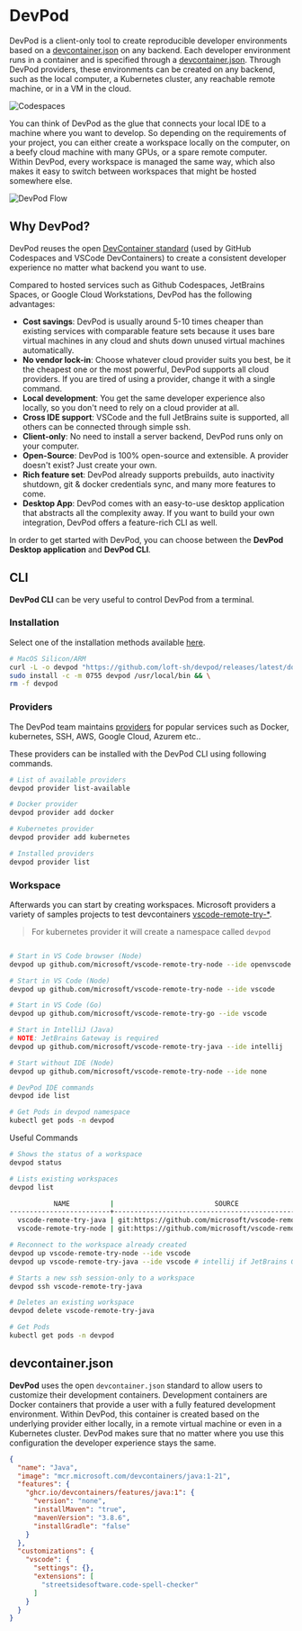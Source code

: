 # DevPod

DevPod is a client-only tool to create reproducible developer environments based on a [devcontainer.json](https://containers.dev/) on any backend. Each developer environment runs in a container and is specified through a [devcontainer.json](https://containers.dev/). Through DevPod providers, these environments can be created on any backend, such as the local computer, a Kubernetes cluster, any reachable remote machine, or in a VM in the cloud.

![Codespaces](https://github.com/loft-sh/devpod/blob/main/docs/static/media/codespaces-but.png?raw=true)

You can think of DevPod as the glue that connects your local IDE to a machine where you want to develop. So depending on the requirements of your project, you can either create a workspace locally on the computer, on a beefy cloud machine with many GPUs, or a spare remote computer. Within DevPod, every workspace is managed the same way, which also makes it easy to switch between workspaces that might be hosted somewhere else.

![DevPod Flow](https://github.com/loft-sh/devpod/blob/main/docs/static/media/devpod-flow.gif?raw=true)

## Why DevPod?

DevPod reuses the open [DevContainer standard](https://containers.dev/) (used by GitHub Codespaces and VSCode DevContainers) to create a consistent developer experience no matter what backend you want to use.

Compared to hosted services such as Github Codespaces, JetBrains Spaces, or Google Cloud Workstations, DevPod has the following advantages:

* **Cost savings**: DevPod is usually around 5-10 times cheaper than existing services with comparable feature sets because it uses bare virtual machines in any cloud and shuts down unused virtual machines automatically.
* **No vendor lock-in**: Choose whatever cloud provider suits you best, be it the cheapest one or the most powerful, DevPod supports all cloud providers. If you are tired of using a provider, change it with a single command.
* **Local development**: You get the same developer experience also locally, so you don't need to rely on a cloud provider at all.
* **Cross IDE support**: VSCode and the full JetBrains suite is supported, all others can be connected through simple ssh.
* **Client-only**: No need to install a server backend, DevPod runs only on your computer.
* **Open-Source**: DevPod is 100% open-source and extensible. A provider doesn't exist? Just create your own.
* **Rich feature set**: DevPod already supports prebuilds, auto inactivity shutdown, git & docker credentials sync, and many more features to come.
* **Desktop App**: DevPod comes with an easy-to-use desktop application that abstracts all the complexity away. If you want to build your own integration, DevPod offers a feature-rich CLI as well.

In order to get started with DevPod, you can choose between the **DevPod Desktop application** and **DevPod CLI**.

## CLI

**DevPod CLI** can be very useful to control DevPod from a terminal.

### Installation

Select one of the installation methods available [here](https://devpod.sh/docs/getting-started/install#optional-install-devpod-cli).

```bash
# MacOS Silicon/ARM
curl -L -o devpod "https://github.com/loft-sh/devpod/releases/latest/download/devpod-darwin-arm64" && \
sudo install -c -m 0755 devpod /usr/local/bin && \
rm -f devpod
```

### Providers

The DevPod team maintains [providers](https://devpod.sh/docs/managing-providers/add-provider) for popular services such as Docker, kubernetes, SSH, AWS, Google Cloud, Azurem etc..

These providers can be installed with the DevPod CLI using following commands.

```bash
# List of available providers
devpod provider list-available

# Docker provider
devpod provider add docker

# Kubernetes provider
devpod provider add kubernetes

# Installed providers
devpod provider list
```

### Workspace

Afterwards you can start by creating workspaces. Microsoft providers a variety of samples projects to test devcontainers [vscode-remote-try-*](https://github.com/search?q=org%3Amicrosoft+vscode-remote-try-&type=Repositories).

> For kubernetes provider it will create a namespace called `devpod`

```bash

# Start in VS Code browser (Node)
devpod up github.com/microsoft/vscode-remote-try-node --ide openvscode

# Start in VS Code (Node)
devpod up github.com/microsoft/vscode-remote-try-node --ide vscode

# Start in VS Code (Go)
devpod up github.com/microsoft/vscode-remote-try-go --ide vscode

# Start in IntelliJ (Java)
# NOTE: JetBrains Gateway is required
devpod up github.com/microsoft/vscode-remote-try-java --ide intellij

# Start without IDE (Node)
devpod up github.com/microsoft/vscode-remote-try-node --ide none

# DevPod IDE commands
devpod ide list

# Get Pods in devpod namespace
kubectl get pods -n devpod
```

Useful Commands

```bash
# Shows the status of a workspace
devpod status

# Lists existing workspaces
devpod list

           NAME          |                         SOURCE                          | MACHINE |  PROVIDER  |   IDE    | LAST USED |  AGE
-------------------------+---------------------------------------------------------+---------+------------+----------+-----------+---------
  vscode-remote-try-java | git:https://github.com/microsoft/vscode-remote-try-java |         | kubernetes | intellij | 2m15s     | 2m15s
  vscode-remote-try-node | git:https://github.com/microsoft/vscode-remote-try-node |         | kubernetes | vscode   | 23m44s    | 26m27s

# Reconnect to the workspace already created
devpod up vscode-remote-try-node --ide vscode
devpod up vscode-remote-try-java --ide vscode # intellij if JetBrains Gateway available

# Starts a new ssh session-only to a workspace
devpod ssh vscode-remote-try-java

# Deletes an existing workspace
devpod delete vscode-remote-try-java

# Get Pods
kubectl get pods -n devpod
```

## devcontainer.json

**DevPod** uses the open `devcontainer.json` standard to allow users to customize their development containers. Development containers are Docker containers that provide a user with a fully featured development environment. Within DevPod, this container is created based on the underlying provider either locally, in a remote virtual machine or even in a Kubernetes cluster. DevPod makes sure that no matter where you use this configuration the developer experience stays the same.

```json
{
  "name": "Java",
  "image": "mcr.microsoft.com/devcontainers/java:1-21",
  "features": {
    "ghcr.io/devcontainers/features/java:1": {
      "version": "none",
      "installMaven": "true",
      "mavenVersion": "3.8.6",
      "installGradle": "false"
    }
  },
  "customizations": {
    "vscode": {
      "settings": {},
      "extensions": [
        "streetsidesoftware.code-spell-checker"
      ]
    }
  }
}
```
